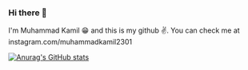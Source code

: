 ### Hi there 👋

I'm Muhammad Kamil 😁 and this is my github ✌. You can check me at instagram.com/muhammadkamil2301

[![Anurag's GitHub stats](https://github-readme-stats.vercel.app/api?username=muhammadKamil06&theme=radical&show_icons=true)](https://github.com/anuraghazra/github-readme-stats)
